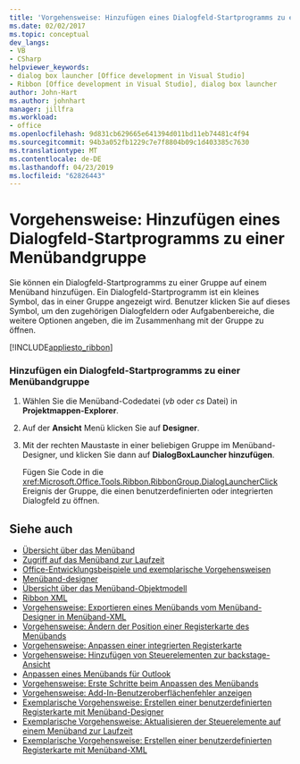 ```yaml
---
title: 'Vorgehensweise: Hinzufügen eines Dialogfeld-Startprogramms zu einer Menübandgruppe'
ms.date: 02/02/2017
ms.topic: conceptual
dev_langs:
- VB
- CSharp
helpviewer_keywords:
- dialog box launcher [Office development in Visual Studio]
- Ribbon [Office development in Visual Studio], dialog box launcher
author: John-Hart
ms.author: johnhart
manager: jillfra
ms.workload:
- office
ms.openlocfilehash: 9d831cb629665e641394d011bd11eb74481c4f94
ms.sourcegitcommit: 94b3a052fb1229c7e7f8804b09c1d403385c7630
ms.translationtype: MT
ms.contentlocale: de-DE
ms.lasthandoff: 04/23/2019
ms.locfileid: "62826443"
---
```

# <a name="how-to-add-a-dialog-box-launcher-to-a-ribbon-group"></a>Vorgehensweise: Hinzufügen eines Dialogfeld-Startprogramms zu einer Menübandgruppe
  Sie können ein Dialogfeld-Startprogramms zu einer Gruppe auf einem Menüband hinzufügen. Ein Dialogfeld-Startprogramm ist ein kleines Symbol, das in einer Gruppe angezeigt wird. Benutzer klicken Sie auf dieses Symbol, um den zugehörigen Dialogfeldern oder Aufgabenbereiche, die weitere Optionen angeben, die im Zusammenhang mit der Gruppe zu öffnen.

 [!INCLUDE[appliesto_ribbon](../vsto/includes/appliesto-ribbon-md.md)]

### <a name="to-add-a-dialog-box-launcher-to-a-ribbon-group"></a>Hinzufügen ein Dialogfeld-Startprogramms zu einer Menübandgruppe

1. Wählen Sie die Menüband-Codedatei (*vb* oder *cs* Datei) in **Projektmappen-Explorer**.

2. Auf der **Ansicht** Menü klicken Sie auf **Designer**.

3. Mit der rechten Maustaste in einer beliebigen Gruppe im Menüband-Designer, und klicken Sie dann auf **DialogBoxLauncher hinzufügen**.

     Fügen Sie Code in die <xref:Microsoft.Office.Tools.Ribbon.RibbonGroup.DialogLauncherClick> Ereignis der Gruppe, die einen benutzerdefinierten oder integrierten Dialogfeld zu öffnen.

## <a name="see-also"></a>Siehe auch
- [Übersicht über das Menüband](../vsto/ribbon-overview.md)
- [Zugriff auf das Menüband zur Laufzeit](../vsto/accessing-the-ribbon-at-run-time.md)
- [Office-Entwicklungsbeispiele und exemplarische Vorgehensweisen](../vsto/office-development-samples-and-walkthroughs.md)
- [Menüband-designer](../vsto/ribbon-designer.md)
- [Übersicht über das Menüband-Objektmodell](../vsto/ribbon-object-model-overview.md)
- [Ribbon XML](../vsto/ribbon-xml.md)
- [Vorgehensweise: Exportieren eines Menübands vom Menüband-Designer in Menüband-XML](../vsto/how-to-export-a-ribbon-from-the-ribbon-designer-to-ribbon-xml.md)
- [Vorgehensweise: Ändern der Position einer Registerkarte des Menübands](../vsto/how-to-change-the-position-of-a-tab-on-the-ribbon.md)
- [Vorgehensweise: Anpassen einer integrierten Registerkarte](../vsto/how-to-customize-a-built-in-tab.md)
- [Vorgehensweise: Hinzufügen von Steuerelementen zur backstage-Ansicht](../vsto/how-to-add-controls-to-the-backstage-view.md)
- [Anpassen eines Menübands für Outlook](../vsto/customizing-a-ribbon-for-outlook.md)
- [Vorgehensweise: Erste Schritte beim Anpassen des Menübands](../vsto/how-to-get-started-customizing-the-ribbon.md)
- [Vorgehensweise: Add-In-Benutzeroberflächenfehler anzeigen](../vsto/how-to-show-add-in-user-interface-errors.md)
- [Exemplarische Vorgehensweise: Erstellen einer benutzerdefinierten Registerkarte mit Menüband-Designer](../vsto/walkthrough-creating-a-custom-tab-by-using-the-ribbon-designer.md)
- [Exemplarische Vorgehensweise: Aktualisieren der Steuerelemente auf einem Menüband zur Laufzeit](../vsto/walkthrough-updating-the-controls-on-a-ribbon-at-run-time.md)
- [Exemplarische Vorgehensweise: Erstellen einer benutzerdefinierten Registerkarte mit Menüband-XML](../vsto/walkthrough-creating-a-custom-tab-by-using-ribbon-xml.md)
